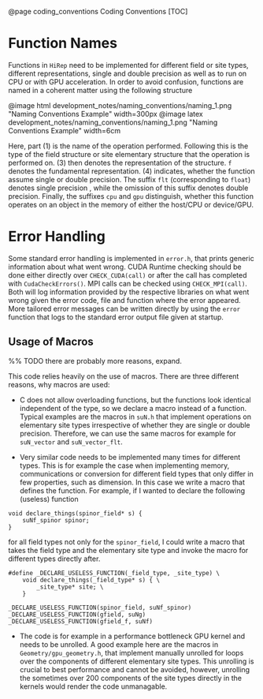 @page coding_conventions Coding Conventions
[TOC]
# Function Names

Functions in `HiRep` need to be implemented for different field or site types, different representations, single and double precision as well as to run on CPU or with GPU acceleration. In order to avoid confusion, functions are named in a coherent matter using the following structure

@image html development_notes/naming_conventions/naming_1.png "Naming Conventions Example" width=300px
@image latex development_notes/naming_conventions/naming_1.png "Naming Conventions Example" width=6cm

Here, part (1) is the name of the operation performed. Following this is the type of the field structure or site elementary structure that the operation is performed on. (3) then denotes the representation of the structure. `f` denotes the fundamental representation. (4) indicates, whether the function assume single or double precision. The suffix `flt` (corresponding to `float`) denotes single precision , while the omission of this suffix denotes double precision. Finally, the suffixes `cpu` and `gpu` distinguish, whether this function operates on an object in the memory of either the host/CPU or device/GPU.

# Error Handling

Some standard error handling is implemented in `error.h`, that prints generic information about what went wrong. CUDA Runtime checking should be done either directly over `CHECK_CUDA(call)` or after the call has completed with `CudaCheckErrors()`. MPI calls can be checked using `CHECK_MPI(call)`. Both will log information provided by the respective libraries on what went wrong given the error code, file and function where the error appeared. More tailored error messages can be written directly by using the `error` function that logs to the standard error output file given at startup.

## Usage of Macros
%% TODO there are probably more reasons, expand.

This code relies heavily on the use of macros. There are three different reasons, why macros are used:

* C does not allow overloading functions, but the functions look identical independent of the type, so we declare a macro instead of a function. Typical examples are the macros in `suN.h` that implement operations on elementary site types irrespective of whether they are single or double precision. Therefore, we can use the same macros for example for `suN_vector` and `suN_vector_flt`.

* Very similar code needs to be implemented many times for different types. This is for example the case when implementing memory, communications or conversion for different field types that only differ in few properties, such as dimension. In this case we write a macro that defines the function. For example, if I wanted to declare the following (useless) function 

```{c}
void declare_things(spinor_field* s) {
    suNf_spinor spinor;
}
```

for all field types not only for the `spinor_field`, I could write a macro that takes the field type and the elementary site type and invoke the macro for different types directly after.

```{c}
#define _DECLARE_USELESS_FUNCTION(_field_type, _site_type) \
    void declare_things(_field_type* s) { \
        _site_type* site; \
    }

_DECLARE_USELESS_FUNCTION(spinor_field, suNf_spinor)
_DECLARE_USELESS_FUNCTION(gfield, suNg)
_DECLARE_USELESS_FUNCTION(gfield_f, suNf)
```

* The code is for example in a performance bottleneck GPU kernel and needs to be unrolled. A good example here are the macros in `Geometry/gpu_geometry.h`, that implement manually unrolled for loops over the components of different elementary site types. This unrolling is crucial to best performance and cannot be avoided, however, unrolling the sometimes over 200 components of the site types directly in the kernels would render the code unmanagable.
